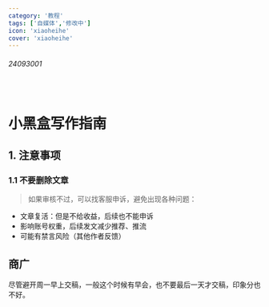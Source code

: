 ```yaml
---
category: '教程'
tags: ['自媒体','修改中']
icon: 'xiaoheihe'
cover: 'xiaoheihe'
---
```

 
###### 24093001

<br/>

# 小黑盒写作指南

## 1. 注意事项

### 1.1 不要删除文章

> 如果审核不过，可以找客服申诉，避免出现各种问题：

- 文章复活：但是不给收益，后续也不能申诉
- 影响账号权重，后续发文减少推荐、推流
- 可能有禁言风险（其他作者反馈）


## 商广

尽管避开周一早上交稿，一般这个时候有早会，也不要最后一天才交稿，印象分也不好。